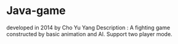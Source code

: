 # Java-game 
developed in 2014 by Cho Yu Yang
Description : A fighting game constructed by basic animation and AI. Support two player mode.
